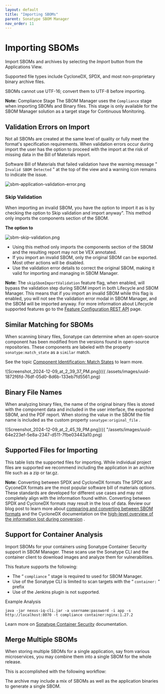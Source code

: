 ```yaml
---
layout: default
title: "Importing SBOMs"
parent: Sonatype SBOM Manager
nav_order: 11
---
```


# Importing SBOMs

Import SBOMs and archives by selecting the *Import* button from the Applications View.

Supported file types include CycloneDX, SPDX, and most non-proprietary binary archive files.

SBOMs cannot use UTF-16; convert them to UTF-8 before importing.

**Note:** Compliance Stage The SBOM Manager uses the `Compliance` stage when importing SBOMs and Binary files. This stage is only available for the SBOM Manager solution as a target stage for Continuous Monitoring.

## Validation Errors on Import

Not all SBOMs are created at the same level of quality or fully meet the format's specification requirements. When validation errors occur during import the user has the option to proceed with the import at the risk of missing data in the Bill of Materials report.

Software Bill of Materials that failed validation have the warning message " `Invalid SBOM Detected` " at the top of the view and a warning icon remains to indicate the issue.

![sbm-application-validation-error.png](/docs-at-surgery-poc/assets/images/uuid-6d1f5c57-6bbd-eb43-ebe6-0f58b74e2477.png)

### Skip Validation

When importing an invalid SBOM, you have the option to import it as is by checking the option to Skip validation and import anyway". This method only imports the components section of the SBOM.

**The option to**

![sbm-skip-validation.png](/docs-at-surgery-poc/assets/images/uuid-d11d1b21-9316-3613-bfeb-5ed775625115.png)

- Using this method only imports the components section of the SBOM and the resulting report may not be VEX annotated.
- If you import an invalid SBOM, only the original SBOM can be exported. Most other actions will be disabled.
- Use the validation error details to correct the original SBOM, making it valid for importing and managing in SBOM Manager.

**Note:** The `skipSbomImportValidation` feature flag, when enabled, will bypass the validation step during SBOM import in both Lifecycle and SBOM Manager. This means that if you import an invalid SBOM while this flag is enabled, you will not see the validation error modal in SBOM Manager, and the SBOM will be imported anyway. For more information about Lifecycle supported features go to the [Feature Configuration REST API](#UUID-c0e9fb56-7cb8-d415-9ee3-451a5bc9fd97) page.

## Similar Matching for SBOMs

When scanning binary files, Sonatype can determine when an open-source component has been modified from the versions found in open-source repositories. These components are labeled with the property `sonatype:match_state` as a `similar` match.

See the topic [Component Identification: Match States](#UUID-c8a1f963-f80b-dd2f-ca31-eac799d3267e_id_ComponentIdentification-matchstateMatchStates) to learn more.

![Screenshot_2024-12-09_at_2_39_37_PM.png]({{ /assets/images/uuid-1872f6fd-76df-05d0-8d6b-133eb7fd5561.png)

## Binary File Names

When analyzing binary files, the name of the original binary files is stored with the component data and included in the user interface, the exported SBOM, and the PDF report. When storing the value in the SBOM the file name is included as the custom property `sonatype:original_file` .

![Screenshot_2024-12-09_at_2_45_19_PM.png]({{ "/assets/images/uuid-64e223ef-5e8a-2347-d511-7fbe03443a10.png)

## Supported Files for Importing

This table lists the supported files for importing. While individual project files are supported we recommend including the application in an archive file such as a zip or tar.gz.

**Note:** Converting between SPDX and CycloneDX formats The SPDX and CyconeDX formats are the most popular software bill of materials options. These standards are developed for different use cases and may not completely align with the information found within. Converting between SPDX and CycloneDX formats may result in the loss of data. Review our blog post to learn more about [comparing and converting between SBOM formats](https://www.sonatype.com/blog/how-to-convert-your-sbom-between-spdx-and-cyclonedx-formats) and the CycloneDX documentation on the [high-level overview of the information lost during conversion](https://github.com/CycloneDX/cyclonedx-dotnet-library#high-level-overview-of-information-lost-during-conversion) .

## Support for Container Analysis

Import SBOMs for your containers using Sonatype Container Security support in SBOM Manager. These scans use the Sonatype CLI and the container client to download images and analyze them for vulnerabilities.

This feature supports the following:

- The “ `compliance` ” stage is required to used for SBOM Manager.
- Use of the Sonatype CLI is limited to scan targets with the “ `container:` ” prefix
- Use of the Jenkins plugin is not supported.

Example Analysis

```
java -jar nexus-iq-cli.jar -a username:password -i app -s http://localhost:8070 -t compliance container:nginx:1.27.2
```

Learn more on [Sonatype Container Security](#UUID-256fe272-31f8-babd-fac3-f39c0503cfae) documentation.

## Merge Multiple SBOMs

When storing multiple SBOMs for a single application, say from various microservices, you may combine them into a single SBOM for the whole release.

This is accomplished with the following workflow:

The archive may include a mix of SBOMs as well as the application binaries to generate a single SBOM.
